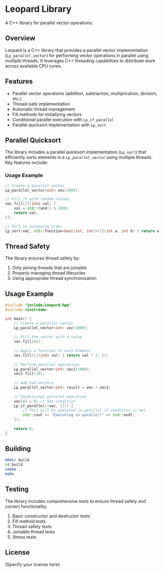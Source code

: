 # Leopard Library

A C++ library for parallel vector operations.

## Overview

Leopard is a C++ library that provides a parallel vector implementation (`Lp_parallel_vector`) for performing vector operations in parallel using multiple threads. It leverages C++ threading capabilities to distribute work across available CPU cores.

## Features

- Parallel vector operations (addition, subtraction, multiplication, division, etc.)
- Thread-safe implementation
- Automatic thread management
- Fill methods for initializing vectors
- Conditional parallel execution with `Lp_if_parallel`
- Parallel quicksort implementation with `Lp_sort`

## Parallel Quicksort

The library includes a parallel quicksort implementation (`Lp_sort`) that efficiently sorts elements in a `Lp_parallel_vector` using multiple threads. Key features include:

### Usage Example

```cpp
// Create a parallel vector
Lp_parallel_vector<int> vec(1000);

// Fill it with random values
vec.fill([](int& val) { 
    val = std::rand() % 1000; 
    return val;
});

// Sort in ascending order
Lp_sort(vec, std::function<bool(int, int)>([](int a, int b) { return a < b; }));
```

## Thread Safety

The library ensures thread safety by:

1. Only joining threads that are joinable
2. Properly managing thread lifecycles
3. Using appropriate thread synchronization

## Usage Example

```cpp
#include "include/Leopard.hpp"
#include <iostream>

int main() {
    // Create a parallel vector
    Lp_parallel_vector<int> vec(1000);
    
    // Fill the vector with a value
    vec.fill(42);
    
    // Apply a function to each element
    vec.fill([](int& val) { return val * 2; });
    
    // Perform parallel operations
    Lp_parallel_vector<int> vec2(1000);
    vec2.fill(10);
    
    // Add two vectors
    Lp_parallel_vector<int> result = vec + vec2;
    
    // Conditional parallel execution
    vec[0] = 0; // Set condition
    Lp_if_parallel(!vec, []() {
        // This will be executed in parallel if condition is met
        std::cout << "Executing in parallel!" << std::endl;
    });
    
    return 0;
}
```

## Building

```bash
mkdir build
cd build
cmake ..
make
```

## Testing

The library includes comprehensive tests to ensure thread safety and correct functionality:

1. Basic constructor and destructor tests
2. Fill method tests
3. Thread safety tests
4. Joinable thread tests
5. Stress tests

## License

[Specify your license here]
